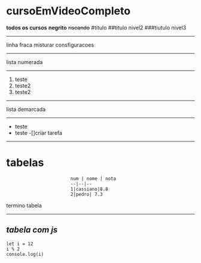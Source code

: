 # cursoEmVideoCompleto
 **todos os cursos**
__negrito__
~~riscando~~
#titulo
##titulo nivel2
###tiutulo nivel3
*** 
linha fraca 
misturar consfiguracoes
***
lista numerada
***
1. teste
0. teste2
1. teste2
***
lista demarcada 
***
- teste
- teste
-[]criar tarefa 
***
# __tabelas__
                            num | nome | nota
                            --|--|--
                            1|cassiano|8.8
                            2|pedro| 7.3
termino tabela 
***
## _tabela com js_
```
let i = 12
i % 2 
console.log(i)
```